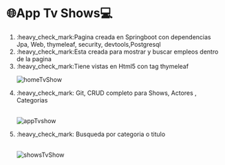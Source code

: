 # :globe_with_meridians:App Tv Shows:computer:
<ol>
<li>:heavy_check_mark:Pagina creada en Springboot con dependencias Jpa, Web, thymeleaf, security, devtools,Postgresql</li>
<li>:heavy_check_mark:Esta creada para mostrar y buscar empleos dentro de la pagina</li>
<li>:heavy_check_mark:Tiene vistas en Html5 con tag thymeleaf

![homeTvShow](https://github.com/eurbano5090/spring-tvShow/assets/103292411/88f30f2f-d80b-44be-8056-e7055905ce99)</li>
<li>:heavy_check_mark: Git, CRUD completo para Shows, Actores , Categorias</li><br>

![appTvshow](https://github.com/eurbano5090/spring-tvShow/assets/103292411/e1f11828-052b-4842-a112-f71ad4991c5d)

<li>:heavy_check_mark: Busqueda por categoria o titulo</li><br>

![showsTvShow](https://github.com/eurbano5090/spring-tvShow/assets/103292411/520fb0ff-a306-4443-a875-8833633aba74)


